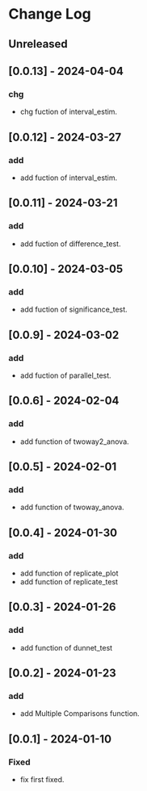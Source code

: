 # Change Log

## Unreleased

## [0.0.13] - 2024-04-04

### chg
- chg fuction of interval_estim.

## [0.0.12] - 2024-03-27

### add
- add fuction of interval_estim.

## [0.0.11] - 2024-03-21

### add
- add fuction of difference_test.

## [0.0.10] - 2024-03-05

### add
- add fuction of significance_test.

## [0.0.9] - 2024-03-02

### add
- add fuction of parallel_test.

## [0.0.6] - 2024-02-04

### add
- add function of twoway2_anova.

## [0.0.5] - 2024-02-01

### add
- add function of twoway_anova.

## [0.0.4] - 2024-01-30
### add
- add function of replicate_plot
- add function of replicate_test

## [0.0.3] - 2024-01-26

### add
- add function of dunnet_test

## [0.0.2] - 2024-01-23

### add
- add Multiple Comparisons function.

## [0.0.1] - 2024-01-10

### Fixed
- fix first fixed.

